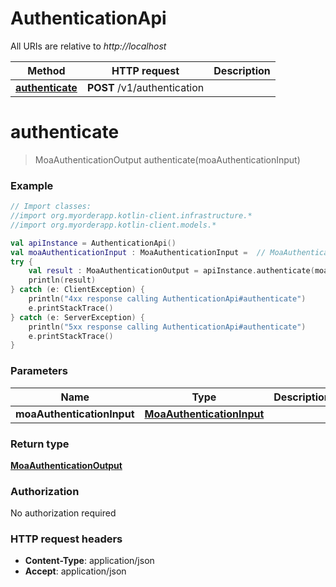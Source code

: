 # AuthenticationApi

All URIs are relative to *http://localhost*

Method | HTTP request | Description
------------- | ------------- | -------------
[**authenticate**](AuthenticationApi.md#authenticate) | **POST** /v1/authentication | 


<a name="authenticate"></a>
# **authenticate**
> MoaAuthenticationOutput authenticate(moaAuthenticationInput)



### Example
```kotlin
// Import classes:
//import org.myorderapp.kotlin-client.infrastructure.*
//import org.myorderapp.kotlin-client.models.*

val apiInstance = AuthenticationApi()
val moaAuthenticationInput : MoaAuthenticationInput =  // MoaAuthenticationInput | 
try {
    val result : MoaAuthenticationOutput = apiInstance.authenticate(moaAuthenticationInput)
    println(result)
} catch (e: ClientException) {
    println("4xx response calling AuthenticationApi#authenticate")
    e.printStackTrace()
} catch (e: ServerException) {
    println("5xx response calling AuthenticationApi#authenticate")
    e.printStackTrace()
}
```

### Parameters

Name | Type | Description  | Notes
------------- | ------------- | ------------- | -------------
 **moaAuthenticationInput** | [**MoaAuthenticationInput**](MoaAuthenticationInput.md)|  |

### Return type

[**MoaAuthenticationOutput**](MoaAuthenticationOutput.md)

### Authorization

No authorization required

### HTTP request headers

 - **Content-Type**: application/json
 - **Accept**: application/json

